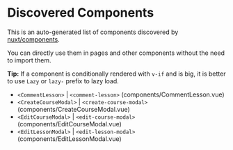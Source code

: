 # Discovered Components

This is an auto-generated list of components discovered by [nuxt/components](https://github.com/nuxt/components).

You can directly use them in pages and other components without the need to import them.

**Tip:** If a component is conditionally rendered with `v-if` and is big, it is better to use `Lazy` or `lazy-` prefix to lazy load.

- `<CommentLesson>` | `<comment-lesson>` (components/CommentLesson.vue)
- `<CreateCourseModal>` | `<create-course-modal>` (components/CreateCourseModal.vue)
- `<EditCourseModal>` | `<edit-course-modal>` (components/EditCourseModal.vue)
- `<EditLessonModal>` | `<edit-lesson-modal>` (components/EditLessonModal.vue)
